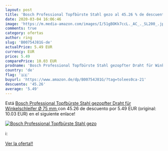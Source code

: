 ```yaml
---
layout: post
title: 'Bosch Professional Topfbürste Stahl gezo al 45.26 % de descuento'
date: 2020-03-04 16:06:46
image: 'https://m.media-amazon.com/images/I/51gBOKk7ccL._AC_._SL200_.jpg'
comments: true
category: ofertas
author: ring
slug: 'B00754J81G-de'
actualPrice: 5.49 EUR
currency: EUR
price: 5.49
comparePrice: 10.03 EUR
prodname: 'Bosch Professional Topfbürste Stahl gezopfter Draht für Winkelschleifer  Ø 75 mm '
country: 'de'
flag: '🇩🇪'
buyurl: 'https://www.amazon.de/dp/B00754J81G/?tag=tolees0ca-21'
descuento: '45.26'
average: '5.49'
---
```


Está [Bosch Professional Topfbürste Stahl gezopfter Draht für Winkelschleifer  Ø 75 mm ](https://www.amazon.de/dp/B00754J81G/?tag=tolees0ca-21) con 45.26 de descuento por 5.49 EUR (original: 10.03 EUR) en el siguiente enlace!

[![Bosch Professional Topfbürste Stahl gezo](https://m.media-amazon.com/images/I/51gBOKk7ccL._AC_._SL200_.jpg)](https://www.amazon.de/dp/B00754J81G/?tag=tolees0ca-21)

ℹ️:


[Ver la oferta!!](https://www.amazon.de/dp/B00754J81G/?tag=tolees0ca-21)
